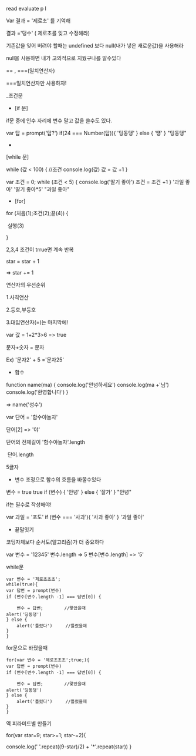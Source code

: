 read evaluate p l

Var 결과 = '제로초' 를 기억해

결과 ='덩수' ( 제로초를 잊고 수정해라)

기존값을 잊어 버려야 할때는 undefined 보다 null(내가 넣은 새로운값)을 사용해라

null을 사용하면 내가 고의적으로 지웠구나를 알수있다



== , ===(일치연산자)

===일치연산자만 사용하자!



_조건문

- [if 문]

if문 중에 인수 자리에 변수 말고 값을 쓸수도 있다.

var 답 = prompt('답?')
if(24 === Number(답)){
    '딩동댕'
} else {
    '떙'
}
"딩동댕"



- 

[while 문] 

while (값 < 100)  {     //조건
    console.log(값)
    값 = 값 +1
}

var 조건 = 0;
while (조건 < 5) {
    console.log('딸기 좋아')
    조건 = 조건 +1
}
    '과일 좋아'
'딸기 좋아*5'
"과일 좋아"



- [for]

for (처음(1);조건(2);끝(4)) {

​	실행(3)

}

2,3,4 조건이 trrue면 계속 반복



star = star + 1

=> star += 1

  

연산자의 우선순위

1.사칙연산 

2.등호,부등호

3.대입연산자(=)는 마지막에!

var 값 = 1+2*3>6
=> true

문자+숫자 = 문자

Ex) '문자2' + 5 ='문자25'



- 함수

function name(ma) {
    console.log('안녕하세요')
    console.log(ma +'님')
    console.log('환영합니다')
}

=> name('성수')



 var 단어 = '함수야놀자'

 단어[2] => '야'

단어의 전체길이
'함수야놀자'.length

 단어.length

5글자



- 변수 조정으로 함수의 흐름을 바꿀수있다

변수 = true
true
if (변수) {
    '안녕'
} else {
    '잘가'
}
"안녕"



if는 필수로 작성해야!

var 과일 = '포도'
if (변수 === '사과'){
    '사과 좋아'
} '과일 좋아'



- 끝말잇기

코딩자체보다 순서도(알고리즘)가 더 중요하다



var 변수 = '12345'
변수.length   => 5
변수[변수.length]   => '5'



﻿while문

```
var 변수 = '제로초초초';
while(true){
var 답변 = prompt(변수)
if (변수[변수.length -1] === 답변[0]) {
    
    변수 = 답변;        //맟았을때
alert('딩동댕')
} else {
    alert('틀렸다')     //틀렸을때
}
}
```

for문으로 바꿨을때

```
for(var 변수 = '제로초초초';true;){
var 답변 = prompt(변수)
if (변수[변수.length -1] === 답변[0]) {
    
    변수 = 답변;        //맟았을때
alert('딩동댕')
} else {
    alert('틀렸다')     //틀렸을때
}
}
```



역 피라미드별 만들기

for(var star=9; star>=1; star-=2){

console.log(' '.repeat((9-star)/2) + '*'.repeat(star))
}

